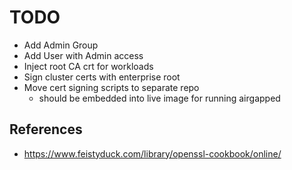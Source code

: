 <!--
SPDX-FileCopyrightText: 2025 NONE

SPDX-License-Identifier: Unlicense
-->

# TODO

- Add Admin Group
- Add User with Admin access
- Inject root CA crt for workloads
- Sign cluster certs with enterprise root
- Move cert signing scripts to separate repo
  - should be embedded into live image for running airgapped

## References

- https://www.feistyduck.com/library/openssl-cookbook/online/
